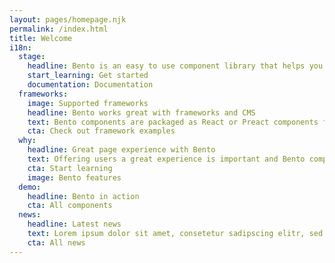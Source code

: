 ```yaml
---
layout: pages/homepage.njk
permalink: /index.html
title: Welcome
i18n:
  stage:
    headline: Bento is an easy to use component library that helps you achieve a great page experience.
    start_learning: Get started
    documentation: Documentation
  frameworks:
    image: Supported frameworks
    headline: Bento works great with frameworks and CMS
    text: Bento components are packaged as React or Preact components for seamless integration with those frameworks, but they're also provided as Web Components, so that they can be used anywhere else.
    cta: Check out framework examples
  why:
    headline: Great page experience with Bento 
    text: Offering users a great experience is important and Bento components are designed from the ground up with page experience in mind. For example, all Bento components avoid user frustration by minimizing content shifts by design. 
    cta: Start learning
    image: Bento features
  demo:
    headline: Bento in action
    cta: All components
  news:
    headline: Latest news
    text: Lorem ipsum dolor sit amet, consetetur sadipscing elitr, sed diam nonumy eirmod tempor invidunt ut labore et dolore magna aliquyam erat, sed diam voluptua. At vero eos et accusam et justo duo dolores et ea rebum.
    cta: All news
---
```


